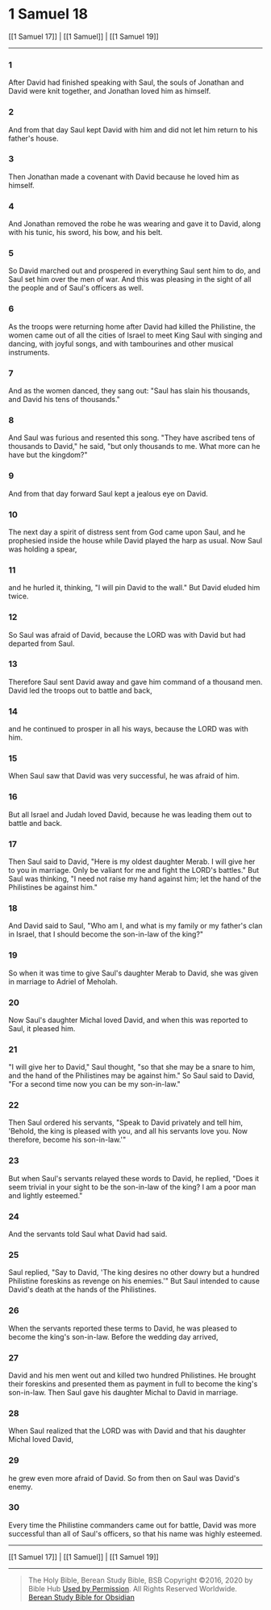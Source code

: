 # 1 Samuel 18

[[1 Samuel 17]] | [[1 Samuel]] | [[1 Samuel 19]]

---

### 1
After David had finished speaking with Saul, the souls of Jonathan and David were knit together, and Jonathan loved him as himself.

### 2
And from that day Saul kept David with him and did not let him return to his father's house.

### 3
Then Jonathan made a covenant with David because he loved him as himself.

### 4
And Jonathan removed the robe he was wearing and gave it to David, along with his tunic, his sword, his bow, and his belt.

### 5
So David marched out and prospered in everything Saul sent him to do, and Saul set him over the men of war. And this was pleasing in the sight of all the people and of Saul's officers as well.

### 6
As the troops were returning home after David had killed the Philistine, the women came out of all the cities of Israel to meet King Saul with singing and dancing, with joyful songs, and with tambourines and other musical instruments.

### 7
And as the women danced, they sang out: "Saul has slain his thousands, and David his tens of thousands."

### 8
And Saul was furious and resented this song. "They have ascribed tens of thousands to David," he said, "but only thousands to me. What more can he have but the kingdom?"

### 9
And from that day forward Saul kept a jealous eye on David.

### 10
The next day a spirit of distress sent from God came upon Saul, and he prophesied inside the house while David played the harp as usual. Now Saul was holding a spear,

### 11
and he hurled it, thinking, "I will pin David to the wall." But David eluded him twice.

### 12
So Saul was afraid of David, because the LORD was with David but had departed from Saul.

### 13
Therefore Saul sent David away and gave him command of a thousand men. David led the troops out to battle and back,

### 14
and he continued to prosper in all his ways, because the LORD was with him.

### 15
When Saul saw that David was very successful, he was afraid of him.

### 16
But all Israel and Judah loved David, because he was leading them out to battle and back.

### 17
Then Saul said to David, "Here is my oldest daughter Merab. I will give her to you in marriage. Only be valiant for me and fight the LORD's battles." But Saul was thinking, "I need not raise my hand against him; let the hand of the Philistines be against him."

### 18
And David said to Saul, "Who am I, and what is my family or my father's clan in Israel, that I should become the son-in-law of the king?"

### 19
So when it was time to give Saul's daughter Merab to David, she was given in marriage to Adriel of Meholah.

### 20
Now Saul's daughter Michal loved David, and when this was reported to Saul, it pleased him.

### 21
"I will give her to David," Saul thought, "so that she may be a snare to him, and the hand of the Philistines may be against him." So Saul said to David, "For a second time now you can be my son-in-law."

### 22
Then Saul ordered his servants, "Speak to David privately and tell him, 'Behold, the king is pleased with you, and all his servants love you. Now therefore, become his son-in-law.'"

### 23
But when Saul's servants relayed these words to David, he replied, "Does it seem trivial in your sight to be the son-in-law of the king? I am a poor man and lightly esteemed."

### 24
And the servants told Saul what David had said.

### 25
Saul replied, "Say to David, 'The king desires no other dowry but a hundred Philistine foreskins as revenge on his enemies.'" But Saul intended to cause David's death at the hands of the Philistines.

### 26
When the servants reported these terms to David, he was pleased to become the king's son-in-law. Before the wedding day arrived,

### 27
David and his men went out and killed two hundred Philistines. He brought their foreskins and presented them as payment in full to become the king's son-in-law. Then Saul gave his daughter Michal to David in marriage.

### 28
When Saul realized that the LORD was with David and that his daughter Michal loved David,

### 29
he grew even more afraid of David. So from then on Saul was David's enemy.

### 30
Every time the Philistine commanders came out for battle, David was more successful than all of Saul's officers, so that his name was highly esteemed.

---

[[1 Samuel 17]] | [[1 Samuel]] | [[1 Samuel 19]]

---

> The Holy Bible, Berean Study Bible, BSB
> Copyright &copy;2016, 2020 by Bible Hub
> [Used by Permission](https://berean.bible/terms.htm). All Rights Reserved Worldwide.
> [Berean Study Bible for Obsidian](https://github.com/gapmiss/berean-study-bible-for-obsidian)</small>

